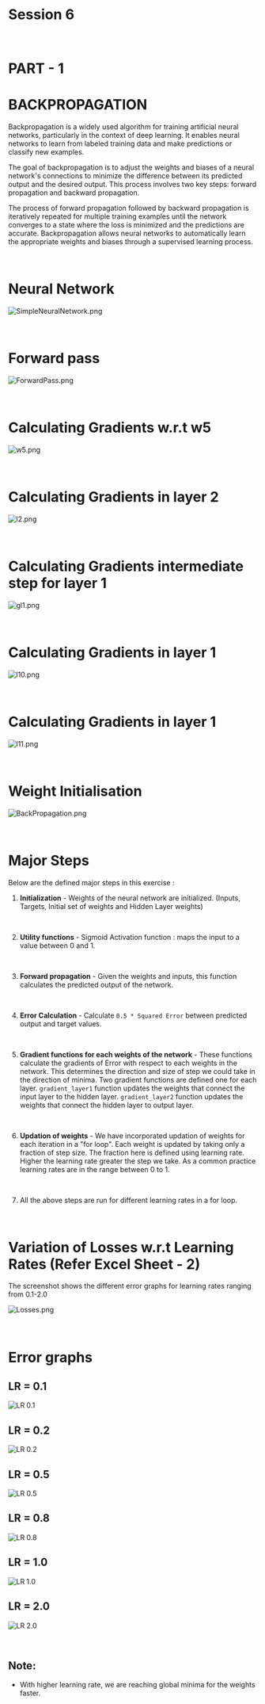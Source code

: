 # Session 6
<br>

# PART - 1 

# BACKPROPAGATION

Backpropagation is a widely used algorithm for training artificial neural networks, particularly in the context of deep learning. It enables neural networks to learn from labeled training data and make predictions or classify new examples.

The goal of backpropagation is to adjust the weights and biases of a neural network's connections to minimize the difference between its predicted output and the desired output. This process involves two key steps: forward propagation and backward propagation.

The process of forward propagation followed by backward propagation is iteratively repeated for multiple training examples until the network converges to a state where the loss is minimized and the predictions are accurate. Backpropagation allows neural networks to automatically learn the appropriate weights and biases through a supervised learning process.

<br>

# Neural Network

![SimpleNeuralNetwork.png](../../S6/Part%201/Images/NeuralNetwork.png)

<br>

# Forward pass

![ForwardPass.png](../../S6/Part%201/Images/ForwardPass.png)

<br>

# Calculating Gradients w.r.t w5

![w5.png](../../S6/Part%201/Images/w5.png)

<br>

# Calculating Gradients in layer 2

![l2.png](../../S6/Part%201/Images/l2.png)

<br>

# Calculating Gradients intermediate step for layer 1

![gl1.png](../../S6/Part%201/Images/gl1.png)

<br>

# Calculating Gradients in layer 1

![l10.png](../../S6/Part%201/Images/l10.png)

<br>

# Calculating Gradients in layer 1

![l11.png](../../S6/Part%201/Images/l11.png)

<br>

# Weight Initialisation

![BackPropagation.png](../../S6/Part%201/Images/Backpropagation.png)

<br>

# Major Steps

Below are the defined major steps in this exercise :     
1. **Initialization** - Weights of the neural network are initialized. (Inputs, Targets, Initial set of weights and Hidden Layer weights)
<br>

2. **Utility functions** - Sigmoid Activation function  : maps the input to a value between 0 and 1.
<br>

3. **Forward propagation** - Given the weights and inputs, this function calculates the predicted output of the network.
<br>

4. **Error Calculation** - Calculate ```0.5 * Squared Error``` between predicted output and target values.
<br>

5. **Gradient functions for each weights of the network** - These functions calculate the gradients of Error with respect to each weights in the network. This determines the direction and size of step we could take in the direction of minima. Two gradient functions are defined one for each layer. ```gradient_layer1``` function updates the weights that connect the input layer to the hidden layer. ```gradient_layer2``` function updates the weights that connect the hidden layer to output layer.
<br>

6. **Updation of weights** - We have incorporated updation of weights for each iteration in a "for loop". Each weight is updated by taking only a fraction of step size. The fraction here is defined using learning rate. Higher the learning rate greater the step we take. As a common practice learning rates are in the range between 0 to 1.
<br>

7. All the above steps are run for different learning rates in a for loop.   
<br>

# Variation of Losses w.r.t Learning Rates (Refer Excel Sheet - 2)

The screenshot shows the different error graphs for learning rates ranging from 0.1-2.0

![Losses.png](../../S6/Part%201/Images/Losses.png)

<br>

# Error graphs

## LR = 0.1
![LR 0.1](../../S6/Part%201/Images/LR-0.1.png)

## LR = 0.2
![LR 0.2](../../S6/Part%201/Images/LR-0.2.png)

## LR = 0.5
![LR 0.5](../../S6/Part%201/Images/LR-0.5.png)

## LR = 0.8
![LR 0.8](../../S6/Part%201/Images/LR-0.8.png)

## LR = 1.0
![LR 1.0](../../S6/Part%201/Images/LR-1.0.png)

## LR = 2.0
![LR 2.0](../../S6/Part%201/Images/LR-2.0.png)

<br>

## Note:
- With higher learning rate, we are reaching global minima for the weights faster. 

<br>
